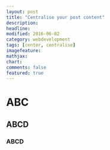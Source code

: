 ```yaml
---
layout: post
title: "Centralise your post content"
description: 
headline: 
modified: 2016-06-02
category: webdevelopment
tags: [center, centralise]
imagefeature: 
mathjax: 
chart: 
comments: false
featured: true
---
```

# ABC
  
## ABCD

### ABCD
   
     
           
